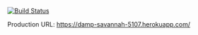 [![Build Status](https://travis-ci.org/ardnek/gCamp.svg?branch=master)](https://travis-ci.org/ardnek/gCamp)

Production URL: https://damp-savannah-5107.herokuapp.com/
